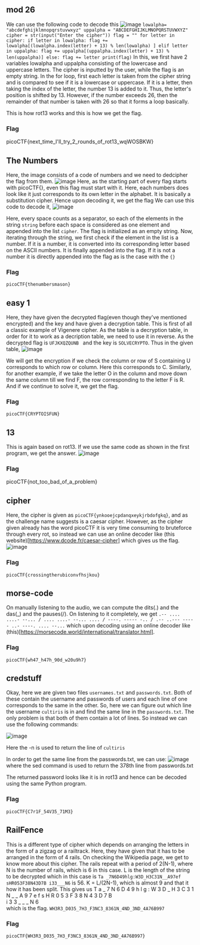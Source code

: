 ## mod 26

We can use the following code to decode this
![image](https://github.com/kua23/picoCTF/assets/61975172/e8138814-dbd2-4888-9a15-6e8c156229ab)
`lowalpha= "abcdefghijklmnopqrstuvwxyz"
uppalpha = "ABCDEFGHIJKLMNOPQRSTUVWXYZ"
cipher = str(input("Enter the cipher"))
flag = ""
for letter in cipher:
    if letter in lowalpha:
        flag += lowalpha[(lowalpha.index(letter) + 13) % len(lowalpha) ]
    elif letter in uppalpha:
        flag += uppalpha[(uppalpha.index(letter) + 13) % len(uppalpha)]
    else:
        flag += letter
print(flag)`
In this, we first have 2 variables lowalpha and uppalpha consisting of the lowercase and uppercase letters. The cipher is inputted by the user, while the flag is an empty string. 
In the for loop, first each letter is taken from the cipher string and is compared to see if it is a lowercase or uppercase. If it is a letter, then taking the index of the letter, the number 13 is added to it. Thus, the letter's position is shifted by 13. However, if the number exceeds 26, then the remainder of that number is taken with 26 so that it forms a loop basically.

This is how rot13 works and this is how we get the flag.

### Flag
picoCTF{next_time_I'll_try_2_rounds_of_rot13_wqWOSBKW}

## The Numbers

Here, the image consists of a code of numbers and we need to dedcipher the flag from them. 
![image](https://github.com/kua23/picoCTF/assets/61975172/97b5986e-9c46-4346-ab07-d830cf5fb57a)
Here, as the starting part of every flag starts with picoCTF{}, even this flag must start with it. Here, each numbers does look like it just corresponds to its own letter in the alphabet. It is basically a substitution cipher. Hence upon decoding it, we get the flag
We can use this code to decode it,
![image](https://github.com/kua23/picoCTF/assets/61975172/43c2a843-b701-4611-93b4-ff11f227f6f5)

Here, every space counts as a separator, so each of the elements in the string `string` before each space is considered as one element and appended into the list `cipher`. The flag is initialized as an empty string. Now, iterating through the string, we first check if the element in the list is a number. If it is a number, it is converted into its corresponding letter based on the ASCII numbers. It is finally appended into the flag. If it is not a number it is directly appended into the flag as is the case with the `{}`


### Flag
`picoCTF{thenumbersmason}`

## easy 1

Here, they have given the decrypted flag(even though they've mentioned encrypted) and the key and have given a decryption table. This is first of all a classic example of Vigenere cipher. As the table is a decryption table, in order for it to work as a decription table, we need to use it in reverse. As the decrypted flag is `UFJKXQZQUNB ` and the key is `SOLVECRYPTO`. Thus in the given table,
![image](https://github.com/kua23/picoCTF/assets/61975172/ff1278cf-0d4b-43ec-84d0-5c11d727c733)

We will get the encryption if we check the column or row of S containing U corresponds to which row or column. Here this corresponds to C. Similarly, for another example, if we take the letter O in the column and move down the same column till we find F, the row corresponding to the letter F is R. And if we continue to solve it, we get the flag. 

### Flag
`picoCTF{CRYPTOISFUN}`

## 13

This is again based on rot13. If we use the same code as shown in the first program, we get the answer.
![image](https://github.com/kua23/picoCTF/assets/61975172/656fdcc8-8105-4314-89d6-1b1f24fd61de)



### Flag

picoCTF{not_too_bad_of_a_problem}

## cipher

Here, the cipher is given as `picoCTF{ynkooejcpdanqxeykjrbdofgkq}`, and as the challenge name suggests is a caesar cipher. However, as the cipher given already has the word picoCTF it is very time consuming to bruteforce through every rot, so instead we can use an online decoder like (this website)[https://www.dcode.fr/caesar-cipher] which gives us the flag. 
![image](https://github.com/kua23/picoCTF/assets/61975172/9eebf85a-60ec-4606-a3a9-8e274bcf3f54)

### Flag
`picoCTF{crossingtherubiconvfhsjkou}`

## morse-code

On manually listening to the audio, we can compute the dits(.) and the das(_) and the pauses(/). On listening to it completely, we get
`.-- .... ....- --... / .... ....- --... .... / ----. ----- -.. / .-- ..--- ----- ..- ----. .... --...` which upon decoding using an online decoder like (this)[https://morsecode.world/international/translator.html].

### Flag
`picoCTF{wh47_h47h_90d_w20u9h7}`

## credstuff

Okay, here we are given two files `usernames.txt` and `passwords.txt`. Both of these contain the username and passwords of users and each line of one corresponds to the same in the other. So, here we can figure out which line the username `cultiris` is in and find the same line in the `passwords.txt`. The only problem is that both of them contain a lot of lines. So instead we can use the following commands:

![image](https://github.com/kua23/picoCTF/assets/61975172/c56d1b26-15ff-4ba7-bf61-4de45fa6d28e)

Here the -n is used to return the line of `cultiris`

In order to get the same line from the passwords.txt, we can use:
![image](https://github.com/kua23/picoCTF/assets/61975172/8a73a972-9b6e-4821-a529-fa3de6c9bc5a)
where the sed command is used to return the 378th line from passwords.txt

The returned password looks like it is in rot13 and hence can be decoded using the same Python program.

### Flag
`picoCTF{C7r1F_54V35_71M3}`

## RailFence

This is a different type of cipher which depends on arranging the letters in the form of a zigzag or a railtrack. Here, they have given that it has to be arranged in the form of 4 rails. On checking the Wikipedia page, we get to know more about this cipher. The rails repeat with a period of 2(N-1), where N is the number of rails, which is 6 in this case. L is the length of the string to be decrypted which in this case is `Ta _7N6D49hlg:W3D_H3C31N__A97ef sHR053F38N43D7B i33___N6`
is 56. K = L/(2N-1), which is almost 9 and that it how it has been split. 
This gives us
T    a           _     7     N     6     D     4     9 
 h   l g   : W   3 D   _ H   3 C   3 1   N _   _ A   9 7
  e f     s   H R   0 5   3 F   3 8   N 4   3 D   7 B   
         i     3     3     _     _     _     N     6    
which is the flag. `WH3R3_D035_7H3_F3NC3_8361N_4ND_3ND_4A76B997`

### Flag
`picoCTF{WH3R3_D035_7H3_F3NC3_8361N_4ND_3ND_4A76B997}`



